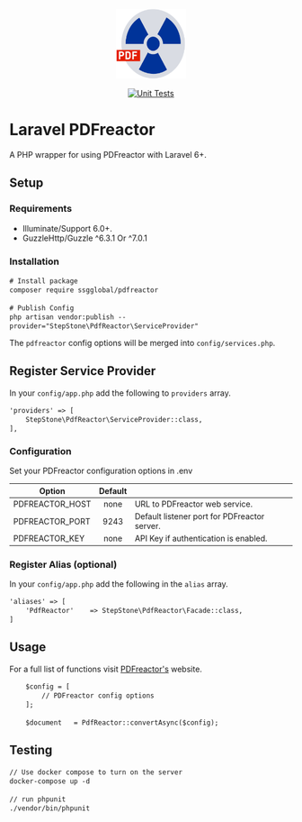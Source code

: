 <p align="center"><img width="124" height="124" src="pdfreactor.png" /></p>

<p align="center">
    <a href="https://github.com/ssgglobal/laravel-pdfreactor/actions/workflows/tests.yml"><img src="https://github.com/ssgglobal/laravel-pdfreactor/actions/workflows/tests.yml/badge.svg?branch=main" alt="Unit Tests"></a>
</p>

# Laravel PDFreactor
A PHP wrapper for using PDFreactor with Laravel 6+.

## Setup

### Requirements

* Illuminate/Support 6.0+.
* GuzzleHttp/Guzzle ^6.3.1 Or ^7.0.1

### Installation

```
# Install package
composer require ssgglobal/pdfreactor

# Publish Config
php artisan vendor:publish --provider="StepStone\PdfReactor\ServiceProvider"
```

The `pdfreactor` config options will be merged into `config/services.php`.

## Register Service Provider
In your `config/app.php` add the following to `providers` array.

```
'providers' => [
    StepStone\PdfReactor\ServiceProvider::class,
],
```

### Configuration
Set your PDFreactor configuration options in .env

| Option  | Default  |   |
|---|:-:|---|
| PDFREACTOR_HOST | none  | URL to PDFreactor web service. |
| PDFREACTOR_PORT | 9243  | Default listener port for PDFreactor server. |
| PDFREACTOR_KEY | none | API Key if authentication is enabled. |

### Register Alias (optional)
In your `config/app.php` add the following in the `alias` array.

```
'aliases' => [
    'PdfReactor'    => StepStone\PdfReactor\Facade::class,
]
```

## Usage

For a full list of functions visit [PDFreactor's](https://pdfreactor.com) website.

```
    $config = [
        // PDFreactor config options
    ];

    $document   = PdfReactor::convertAsync($config);
```

## Testing

```
// Use docker compose to turn on the server
docker-compose up -d

// run phpunit
./vendor/bin/phpunit
```